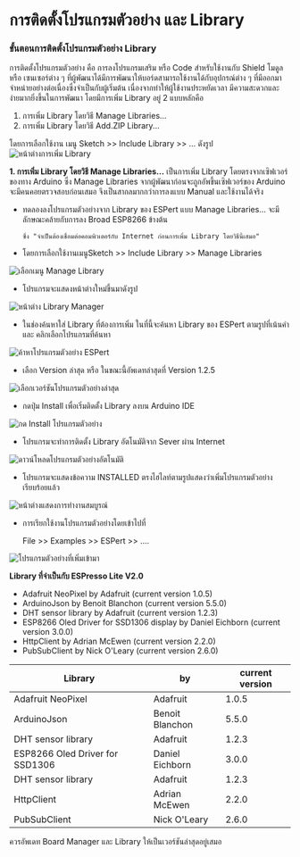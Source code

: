 # การติดตั้งโปรแกรมตัวอย่าง และ Library


### ขั้นตอนการติดตั้งโปรแกรมตัวอย่าง Library



การติดตั้งโปรแกรมตัวอย่าง คือ การลงโปรแกรมเสริม หรือ Code สำหรับใช้งานกับ Shield โมดูล หรือ เซนเซอร์ต่าง ๆ ที่ผู้พัฒนาได้มีการพัฒนาให้บอร์ดสามารถใช้งานได้กับอุปกรณ์ต่าง ๆ ที่มีออกมาจำหน่ายอย่างต่อเนื่องซึ่งจำเป็นกับผู้เริ่มต้น เนื่องจากทำให้ผู้ใช้งานประหยัดเวลา มีความสะดวกและ ง่ายมากยิ่งขึ้นในการพัฒนา โดยมีการเพิ่ม Library อยู่ 2 แบบหลักคือ 

1. การเพิ่ม Library โดยวิธี Manage Libraries...
2. การเพิ่ม Library โดยวิธี Add.ZIP Library...

โดยการเลือกใช้งาน เมนู Sketch >> Include Library >> ... ดังรูป
 ![หน้าต่างการเพิ่ม Library](images/introduction17.JPG)


**1. การเพิ่ม Library โดยวิธี Manage Libraries...**
เป็นการเพิ่ม Library โดยตรงจากเซิฟเวอร์ของทาง Arduino ซึ่ง Manage Libraries จากผู้พัฒนาก่อนจะถูกอัพขึ้นเซิฟเวอร์ของ Arduino จะมีคนคอยตรวจสอบก่อนเสมอ จึงเป็นสากลมากกว่าการลงแบบ Manual และใช้งานได้จริง

* ทดลองลงโปรแกรมตัวอย่างจาก Library ของ ESPert แบบ Manage Libraries... จะมีลักษณะคล้ายกับการลง Broad ESP8266 ข้างต้น 

      ซึ่ง "จำเป็นต้องเชื่อมต่อคอมพิวเตอร์กับ Internet ก่อนการเพิ่ม Library โดยวิธีนี้เสมอ"


* โดยการเลือกใช้งานเมนูSketch >> Include Library >> Manage Libraries

![เลือกเมนู Manage Library](images/introduction18.JPG)

* โปรแกรมจะแสดงหน้าต่างใหม่ขึ้นมาดังรูป

![หน้าต่าง Library Manager](images/introduction19.JPG)

* ในช่องค้นหาใส่ Library ที่ต้องการเพิ่ม ในที่นี้จะค้นหา Library ของ ESPert ตามรูปที่เน้นคำและ คลิกเลือกโปรแกรมที่ค้นหา

![ค้าหาโปรแกรมตัวอย่าง ESPert](images/introduction20.JPG)

 * เลือก Version ล่าสุด หรือ ในขณะนี้อัพเดทล่าสุดที่ Version 1.2.5 

![เลือกเวอร์ชันโปรแกรมตัวอย่างล่าสุด](images/introduction21.JPG)

  * กดปุ่ม Install เพื่อเริ่มติดตั้ง Library ลงบน Arduino IDE

![กด Install โปรแกรมตัวอย่าง](images/introduction22.JPG)

  * โปรแกรมจะทำการติดตั้ง Library อัตโนมัติจาก Sever ผ่าน Internet

![ดาวน์โหลดโปรแกรมตัวอย่างอัตโนมัติ](images/introduction23.JPG)

* โปรแกรมจะแสดงข้อความ INSTALLED ตรงไฮไลท์ตามรูปแสดงว่าเพิ่มโปรแกรมตัวอย่างเรียบร้อยแล้ว

![หน้าต่างแสดงการทำงานสมบูรณ์](images/introduction24.JPG)

* การเรียกใช้งานโปรแกรมตัวอย่างโดยเข้าไปที่
    
    File >> Examples >> ESPert >> ....

![โปรแกรมตัวอย่างที่เพิ่มเข้ามา](images/introduction25.JPG)


**Library ที่จำเป็นกับ ESPresso Lite V2.0**

* Adafruit NeoPixel by Adafruit (current version 1.0.5)
* ArduinoJson by Benoit Blanchon (current version 5.5.0)
* DHT sensor library by Adafruit (current version 1.2.3)
* ESP8266 Oled Driver for SSD1306 display by Daniel Eichborn (current version 3.0.0)
* HttpClient by Adrian McEwen (current version 2.2.0)
* PubSubClient by Nick O'Leary (current version 2.6.0)

| Library                         | by       | current version |
| --                              | --       | --              |
| Adafruit NeoPixel               | Adafruit        | 1.0.5    |
| ArduinoJson                     | Benoit Blanchon | 5.5.0    |
| DHT sensor library              | Adafruit        | 1.2.3    |
| ESP8266 Oled Driver for SSD1306 | Daniel Eichborn | 3.0.0    |
| DHT sensor library              | Adafruit        | 1.2.3    |
| HttpClient                      | Adrian McEwen   | 2.2.0    |
| PubSubClient                    | Nick O'Leary    | 2.6.0    |


ควรอัพเดท Board Manager และ Library ให้เป็นเวอร์ชันล่าสุดอยู่เสมอ